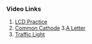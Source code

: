 ### Video Links

1. [LCD Practice](https://www.dropbox.com/scl/fi/mbg69gllq3cn7hsd82mks/LCD-Practice.mp4?rlkey=4x0s54u51lenoh6oyyv3vg60f&st=raea7bcq&dl=0)
2. [Common Cathode](https://www.dropbox.com/scl/fi/jvvjmb39jiyaxbn12135p/commonCathode7SegmentDisplay-Proteus-8-Professional-Schematic-Capture-2024-08-23-13-47-29.mp4?rlkey=jknnadxzdt0948h7juubvc1sm&dl=0)
3.[A Letter](https://www.dropbox.com/scl/fi/gptu9n3vigc7khq6bv1sa/A_letterUsingArduino-Led-s-Proteus-8-Professional-Schematic-Capture-2024-08-23-14-07-29.mp4?rlkey=vqbtrgg7au6n31lhey6bgcqcf&dl=0)
4. [Traffic Light](https://www.dropbox.com/scl/fi/us8z16v5qskvicjqt5kmb/sevensegment-Proteus-8-Professional-Schematic-Capture-2024-08-24-11-55-07.mp4?rlkey=ccfo9n77abtrui295cjb5up5o&dl=0)